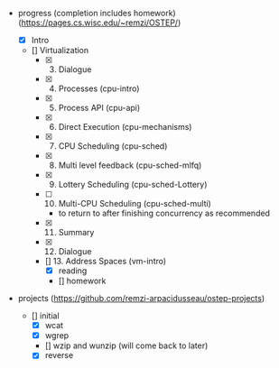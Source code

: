 - progress (completion includes homework) (https://pages.cs.wisc.edu/~remzi/OSTEP/)
    - [x] Intro
    - [] Virtualization
        - [x] 3. Dialogue
        - [x] 4. Processes (cpu-intro)
        - [x] 5. Process API (cpu-api)
        - [x] 6. Direct Execution (cpu-mechanisms)
        - [x] 7. CPU Scheduling (cpu-sched)
        - [x] 8. Multi level feedback (cpu-sched-mlfq)
        - [x] 9. Lottery Scheduling (cpu-sched-Lottery)
        - [ ] 10. Multi-CPU Scheduling (cpu-sched-multi)
            - to return to after finishing concurrency as recommended
        - [x] 11. Summary
        - [x] 12. Dialogue
        - [] 13. Address Spaces (vm-intro)
            - [x] reading
            - [] homework

- projects (https://github.com/remzi-arpacidusseau/ostep-projects)
    - [] initial
        - [x] wcat
        - [x] wgrep
        - [] wzip and wunzip (will come back to later)
        - [x] reverse
